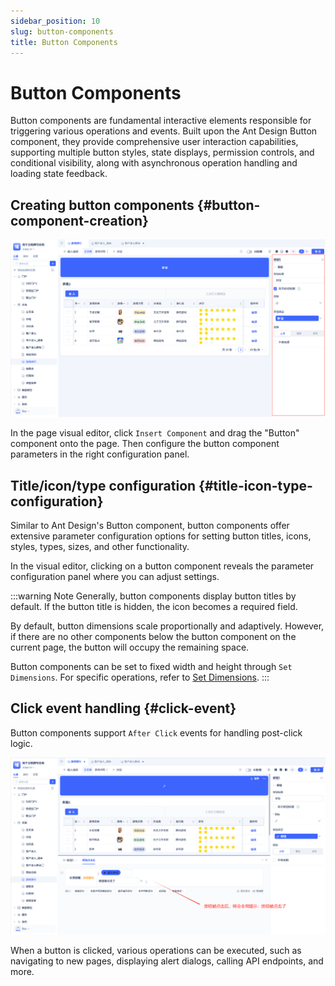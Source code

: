 ```yaml
---
sidebar_position: 10
slug: button-components
title: Button Components
---
```


# Button Components
Button components are fundamental interactive elements responsible for triggering various operations and events. Built upon the Ant Design Button component, they provide comprehensive user interaction capabilities, supporting multiple button styles, state displays, permission controls, and conditional visibility, along with asynchronous operation handling and loading state feedback.

## Creating button components {#button-component-creation}
![Creating Button Components](./img/10/button_2025-08-29_14-52-51.png)

In the page visual editor, click `Insert Component` and drag the "Button" component onto the page. Then configure the button component parameters in the right configuration panel.

## Title/icon/type configuration {#title-icon-type-configuration}
Similar to Ant Design's Button component, button components offer extensive parameter configuration options for setting button titles, icons, styles, types, sizes, and other functionality.

In the visual editor, clicking on a button component reveals the parameter configuration panel where you can adjust settings.

:::warning Note
Generally, button components display button titles by default. If the button title is hidden, the icon becomes a required field.

By default, button dimensions scale proportionally and adaptively. However, if there are no other components below the button component on the current page, the button will occupy the remaining space.

Button components can be set to fixed width and height through `Set Dimensions`. For specific operations, refer to [Set Dimensions](../shell-and-page/component-based-page-development#custom-sizing-adaptive-layout).
:::

## Click event handling {#click-event}
Button components support `After Click` events for handling post-click logic.

![Button Component Events](./img/10/button_2025-08-29_15-26-26.png)

When a button is clicked, various operations can be executed, such as navigating to new pages, displaying alert dialogs, calling API endpoints, and more.
